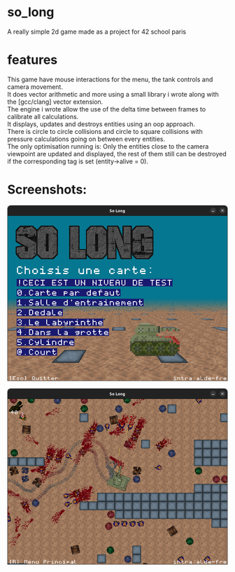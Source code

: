 # so_long
A really simple 2d game made as a project for 42 school paris

# features
This game have mouse interactions for the menu, the tank controls and camera movement.\
It does vector arithmetic and more using a small library i wrote along with the [gcc/clang] vector extension.\
The engine i wrote allow the use of the delta time between frames to calibrate all calculations.\
It displays, updates and destroys entities using an oop approach.\
There is circle to circle collisions and circle to square collisions with pressure calculations going on between every entities.\
The only optimisation running is: Only the entities close to the camera viewpoint are updated and displayed, the rest of them still can be destroyed if the corresponding tag is set (entity->alive = 0).

# Screenshots:
![MENU](https://github.com/ForAbby-X/so_long/blob/main/github_image/menu.png?raw=true)

![GAMEPLAY](https://github.com/ForAbby-X/so_long/blob/main/github_image/gameplay.png?raw=true)
